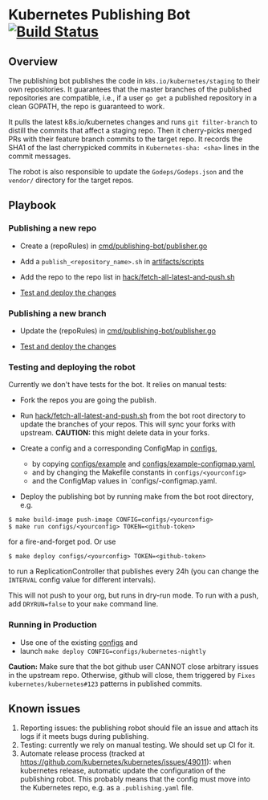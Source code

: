 # Kubernetes Publishing Bot [![Build Status](https://travis-ci.org/tombell/travis-ci-status.svg)](https://travis-ci.org/kubernetes-nightly/publishing-bot.png)

## Overview

The publishing bot publishes the code in `k8s.io/kubernetes/staging` to their own repositories. It guarantees that the master branches of the published repositories are compatible, i.e., if a user `go get` a published repository in a clean GOPATH, the repo is guaranteed to work.

It pulls the latest k8s.io/kubernetes changes and runs `git filter-branch` to distill the commits that affect a staging repo. Then it cherry-picks merged PRs with their feature branch commits to the target repo. It records the SHA1 of the last cherrypicked commits in `Kubernetes-sha: <sha>` lines in the commit messages.

The robot is also responsible to update the `Godeps/Godeps.json` and the `vendor/` directory for the target repos.

## Playbook

### Publishing a new repo

* Create a (repoRules) in [cmd/publishing-bot/publisher.go](cmd/publishing-bot/publisher.go)

* Add a `publish_<repository_name>.sh` in [artifacts/scripts](artifacts/scripts)

* Add the repo to the repo list in [hack/fetch-all-latest-and-push.sh](hack/fetch-all-latest-and-push.sh)

* [Test and deploy the changes](#testing-and-deploying-the-robot)

### Publishing a new branch

* Update the (repoRules) in [cmd/publishing-bot/publisher.go](cmd/publishing-bot/publisher.go)

* [Test and deploy the changes](#testing-and-deploying-the-robot)

### Testing and deploying the robot

Currently we don't have tests for the bot. It relies on manual tests:

* Fork the repos you are going the publish.
* Run [hack/fetch-all-latest-and-push.sh](hack/fetch-all-latest-and-push.sh) from the bot root directory to update the branches of your repos. This will sync your forks with upstream. **CAUTION:** this might delete data in your forks.

* Create a config and a corresponding ConfigMap in [configs](configs),
  - by copying [configs/example](config/example) and [configs/example-configmap.yaml](configs/example-configmap.yaml),
  - and by changing the Makefile constants in `configs/<yourconfig>`
  - and the ConfigMap values in  `configs/<yourconfig>-configmap.yaml.

* Deploy the publishing bot by running make from the bot root directory, e.g.

```shell
$ make build-image push-image CONFIG=configs/<yourconfig>
$ make run configs/<yourconfig> TOKEN=<github-token>
```

  for a fire-and-forget pod. Or use

```shell
$ make deploy configs/<yourconfig> TOKEN=<github-token>
```

  to run a ReplicationController that publishes every 24h (you can change the `INTERVAL` config value for different intervals).

This will not push to your org, but runs in dry-run mode. To run with a push, add `DRYRUN=false` to your `make` command line.

### Running in Production

* Use one of the existing [configs](configs) and
* launch `make deploy CONFIG=configs/kubernetes-nightly`

**Caution:** Make sure that the bot github user CANNOT close arbitrary issues in the upstream repo. Otherwise, github will close, them triggered by `Fixes kubernetes/kubernetes#123` patterns in published commits.

## Known issues

1. Reporting issues: the publishing robot should file an issue and attach its logs if it meets bugs during publishing.
2. Testing: currently we rely on manual testing. We should set up CI for it.
3. Automate release process (tracked at https://github.com/kubernetes/kubernetes/issues/49011): when kubernetes release, automatic update the configuration of the publishing robot. This probably means that the config must move into the Kubernetes repo, e.g. as a `.publishing.yaml` file.
